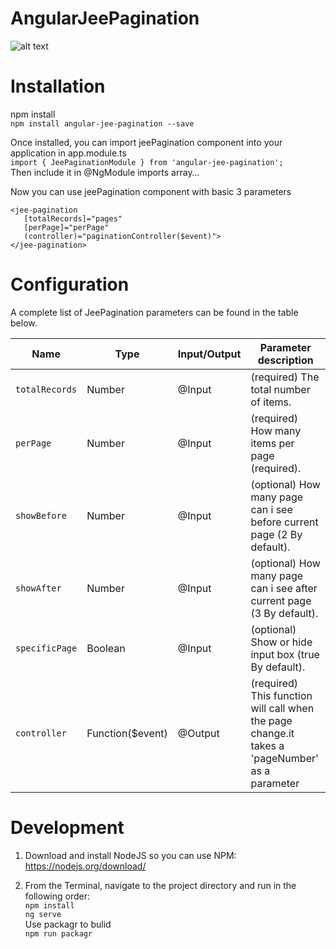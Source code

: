 # AngularJeePagination
![alt text](https://s3-eu-west-1.amazonaws.com/eventsimg/thumbnail/jeePagination.png)

# Installation
npm install <br />
`npm install angular-jee-pagination --save` <br />

Once installed, you can import jeePagination component into your application in app.module.ts <br />
`import { JeePaginationModule } from 'angular-jee-pagination';` <br />
Then include it in @NgModule imports array… <br />

Now you can use jeePagination component with basic 3 parameters <br />
```
<jee-pagination
   [totalRecords]="pages"
   [perPage]="perPage"
   (controller)="paginationController($event)">
</jee-pagination>
```

# Configuration

A complete list of JeePagination parameters can be found in the table below.

| Name | Type | Input/Output | Parameter description |
| ---- | ---- | ------------ | --------------------- |
| `totalRecords` | Number | @Input | (required) The total number of items. |
| `perPage` | Number | @Input | (required) How many items per page (required). |
| `showBefore` | Number | @Input | (optional) How many page can i see before current page (2 By default). |
| `showAfter` | Number | @Input | (optional) How many page can i see after current page (3 By default). |
| `specificPage` | Boolean | @Input | (optional) Show or hide input box (true By default). |
| `controller` | Function($event) | @Output | (required) This function will call when the page change.it takes a 'pageNumber' as a parameter |


# Development

1. Download and install NodeJS so you can use NPM: <br />
  https://nodejs.org/download/

2. From the Terminal, navigate to the project directory and run in the following order: <br />
 ```npm install``` <br />
 ```ng serve``` <br />
 Use packagr to bulid <br />
 ```npm run packagr```